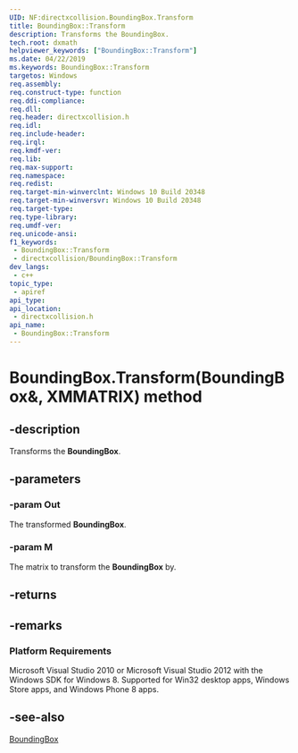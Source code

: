 ```yaml
---
UID: NF:directxcollision.BoundingBox.Transform
title: BoundingBox::Transform
description: Transforms the BoundingBox.
tech.root: dxmath
helpviewer_keywords: ["BoundingBox::Transform"]
ms.date: 04/22/2019
ms.keywords: BoundingBox::Transform
targetos: Windows
req.assembly: 
req.construct-type: function
req.ddi-compliance: 
req.dll: 
req.header: directxcollision.h
req.idl: 
req.include-header: 
req.irql: 
req.kmdf-ver: 
req.lib: 
req.max-support: 
req.namespace: 
req.redist: 
req.target-min-winverclnt: Windows 10 Build 20348
req.target-min-winversvr: Windows 10 Build 20348
req.target-type: 
req.type-library: 
req.umdf-ver: 
req.unicode-ansi: 
f1_keywords:
 - BoundingBox::Transform
 - directxcollision/BoundingBox::Transform
dev_langs:
 - c++
topic_type:
 - apiref
api_type:
api_location:
 - directxcollision.h
api_name:
 - BoundingBox::Transform
---
```


# BoundingBox.Transform(BoundingBox&, XMMATRIX) method


## -description

Transforms the **BoundingBox**.

## -parameters

### -param Out

The transformed **BoundingBox**.

### -param M

The matrix to transform the **BoundingBox** by.

## -returns

## -remarks

### Platform Requirements

Microsoft Visual Studio 2010 or Microsoft Visual Studio 2012 with the Windows SDK for Windows 8.
Supported for Win32 desktop apps, Windows Store apps, and Windows Phone 8 apps.

## -see-also

[BoundingBox](ns-directxcollision-boundingbox.md)

